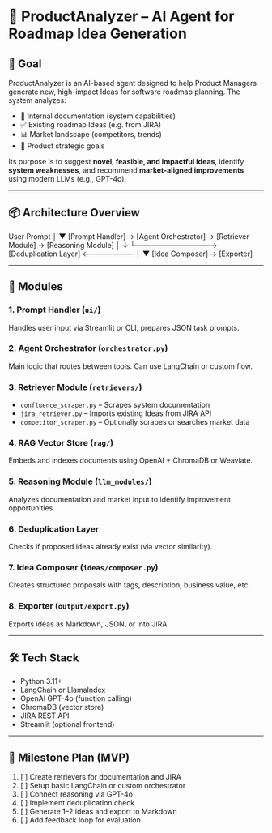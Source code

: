 # 🧠 ProductAnalyzer – AI Agent for Roadmap Idea Generation

## 🎯 Goal

ProductAnalyzer is an AI-based agent designed to help Product Managers generate new, high-impact Ideas for software roadmap planning. The system analyzes:

- 📘 Internal documentation (system capabilities)
- ✅ Existing roadmap Ideas (e.g. from JIRA)
- 📊 Market landscape (competitors, trends)
- 📌 Product strategic goals

Its purpose is to suggest **novel, feasible, and impactful ideas**, identify **system weaknesses**, and recommend **market-aligned improvements** using modern LLMs (e.g., GPT-4o).

---

## 📦 Architecture Overview

User Prompt
│
▼
[Prompt Handler] → [Agent Orchestrator] → [Retriever Module] → [Reasoning Module]
│ ↓
└───────────────→ [Deduplication Layer] ←─────────
│
▼
[Idea Composer] → [Exporter]


---

## 🧩 Modules

### 1. Prompt Handler (`ui/`)
Handles user input via Streamlit or CLI, prepares JSON task prompts.

### 2. Agent Orchestrator (`orchestrator.py`)
Main logic that routes between tools. Can use LangChain or custom flow.

### 3. Retriever Module (`retrievers/`)
- `confluence_scraper.py` – Scrapes system documentation
- `jira_retriever.py` – Imports existing Ideas from JIRA API
- `competitor_scraper.py` – Optionally scrapes or searches market data

### 4. RAG Vector Store (`rag/`)
Embeds and indexes documents using OpenAI + ChromaDB or Weaviate.

### 5. Reasoning Module (`llm_modules/`)
Analyzes documentation and market input to identify improvement opportunities.

### 6. Deduplication Layer
Checks if proposed ideas already exist (via vector similarity).

### 7. Idea Composer (`ideas/composer.py`)
Creates structured proposals with tags, description, business value, etc.

### 8. Exporter (`output/export.py`)
Exports ideas as Markdown, JSON, or into JIRA.

---

## 🛠️ Tech Stack

- Python 3.11+
- LangChain or LlamaIndex
- OpenAI GPT-4o (function calling)
- ChromaDB (vector store)
- JIRA REST API
- Streamlit (optional frontend)

---

## 🚧 Milestone Plan (MVP)

1. [ ] Create retrievers for documentation and JIRA
2. [ ] Setup basic LangChain or custom orchestrator
3. [ ] Connect reasoning via GPT-4o
4. [ ] Implement deduplication check
5. [ ] Generate 1–2 ideas and export to Markdown
6. [ ] Add feedback loop for evaluation

